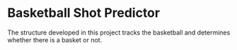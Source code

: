 # Basketball Shot Predictor
The structure developed in this project tracks the basketball and determines whether there is a basket or not.